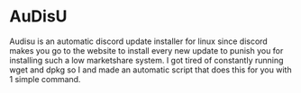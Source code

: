 # AuDisU
Audisu is an automatic discord update installer for linux since discord makes you go to the website to install every new update to punish you for installing such a low marketshare system. I got tired of constantly running wget and dpkg so I and made an automatic script that does this for you with 1 simple command.
